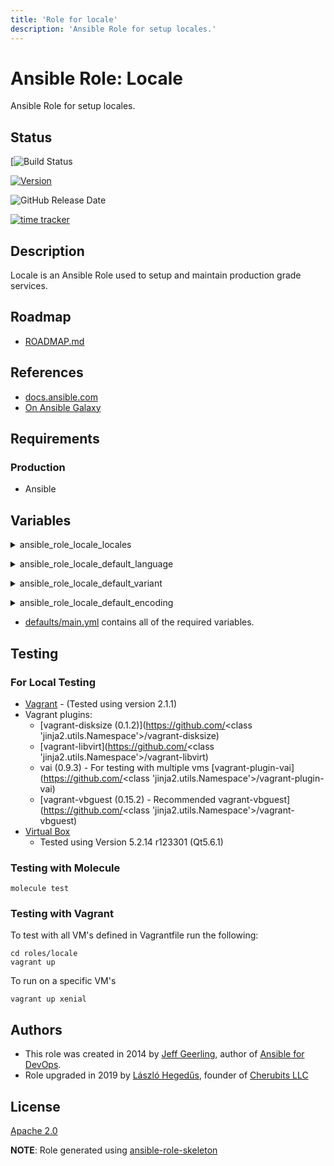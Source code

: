 ```yaml
---
title: 'Role for locale'
description: 'Ansible Role for setup locales.'
---
```


# Ansible Role: Locale

Ansible Role for setup locales.

## Status

[![Build Status](https://img.shields.io/github/workflow/status/lordoftheflies/ansible-role-locale/Build%20and%20deploy)

[![Version](https://img.shields.io/github/v/tag/lordoftheflies/ansible-role-locale?sort=semver)](https://github.com/lordoftheflies/ansible-role-locale/releases)

![GitHub Release Date](https://img.shields.io/github/release-date/lordoftheflies/ansible-role-locale)

[![time tracker](https://wakatime.com/badge/github/lordoftheflies/ansible-role-locale.svg)](https://wakatime.com/badge/github/lordoftheflies/ansible-role-locale)

## Description

Locale is an Ansible Role used to setup and maintain production grade services.

## Roadmap

* [ROADMAP.md](ROADMAP.md)

## References

* [docs.ansible.com](https://docs.ansible.com/)
* [On Ansible Galaxy](https://galaxy.ansible.com/lordoftheflies/ansible_role_locale)

## Requirements

### Production

* Ansible

## Variables

<p>
<details>
<summary>ansible_role_locale_locales</summary>

List of presented locales, generate if needed.

Default: []

</details>
</p>

<p>
<details>
<summary>ansible_role_locale_default_language</summary>

Default locale language.

Default value: `en`

</details>
</p>

<p>
<details>
<summary>ansible_role_locale_default_variant</summary>

Default locale variant.

Default value: `US`

</details>
</p>

<p>
<details>
<summary>ansible_role_locale_default_encoding</summary>

Default locale encoding.

Default value: `UTF-8`

</details>
</p>


* [defaults/main.yml](defaults/main.yml) contains all of the required variables.

## Testing

### For Local Testing

* [Vagrant](https://www.vagrantup.com/) - (Tested using version 2.1.1)
* Vagrant plugins:
  * [vagrant-disksize (0.1.2)](https://github.com/<class 'jinja2.utils.Namespace'>/vagrant-disksize)
  * [vagrant-libvirt](https://github.com/<class 'jinja2.utils.Namespace'>/vagrant-libvirt)
  * vai (0.9.3) - For testing with multiple vms [vagrant-plugin-vai](https://github.com/<class 'jinja2.utils.Namespace'>/vagrant-plugin-vai)
  * [vagrant-vbguest (0.15.2) - Recommended vagrant-vbguest](https://github.com/<class 'jinja2.utils.Namespace'>/vagrant-vbguest)
* [Virtual Box](https://www.virtualbox.org/)
  * Tested using Version 5.2.14 r123301 (Qt5.6.1)

### Testing with Molecule

```shell
molecule test
```

### Testing with Vagrant

To test with all VM's defined in Vagrantfile run the following:

```shell
cd roles/locale
vagrant up
```

To run on a specific VM's
```shell
vagrant up xenial
```

## Authors

* This role was created in 2014 by [Jeff Geerling](https://www.jeffgeerling.com/), author of [Ansible for DevOps](https://www.ansiblefordevops.com/).
* Role upgraded in 2019 by [László Hegedűs](mailto:laszlo.hegedus@cherubits.hu), founder of [Cherubits LLC](https://portal.cherubits.hu)

## License

[Apache 2.0](https://tldrlegal.com/license/apache-license-2.0-(apache-2.0))

**NOTE**: Role generated using [ansible-role-skeleton](https://github.com/lordoftheflies/ansible-role-skeleton)
